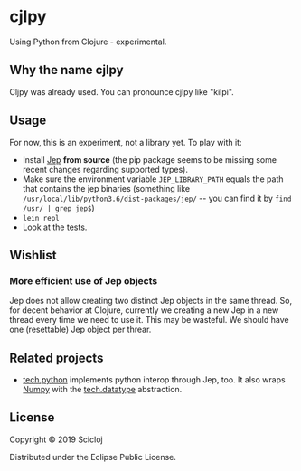 # cjlpy

Using Python from Clojure - experimental.

## Why the name cjlpy

Cljpy was already used. You can pronounce cjlpy like "kilpi".


## Usage

For now, this is an experiment, not a library yet. To play with it:

- Install [Jep](https://github.com/ninia/jep) **from source** (the pip package seems to be missing some recent changes regarding supported types).
- Make sure the environment variable `JEP_LIBRARY_PATH` equals the path that contains the jep binaries (something like `/usr/local/lib/python3.6/dist-packages/jep/` -- you can find it by `find /usr/ | grep jep$`)
- `lein repl`
- Look at the [tests](./test/cjlpy/core_test.clj).

## Wishlist

### More efficient use of Jep objects
Jep does not allow creating two distinct Jep objects in the same thread. So, for decent behavior at Clojure, currently we creating a new Jep in a new thread every time we need to use it. This may be wasteful. We should have one (resettable) Jep object per threar.

## Related projects

- [tech.python](https://github.com/techascent/tech.python) implements python interop through Jep, too. It also wraps [Numpy](https://www.numpy.org) with the [tech.datatype](https://github.com/techascent/tech.datatype) abstraction.

## License

Copyright © 2019 Scicloj

Distributed under the Eclipse Public License.
